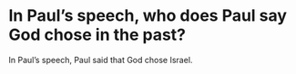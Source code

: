 # In Paul’s speech, who does Paul say God chose in the past?

In Paul’s speech, Paul said that God chose Israel.
